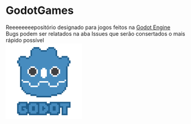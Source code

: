 # GodotGames
Reeeeeeeepositório designado para jogos feitos na <a href="https://godotengine.org/">Godot Engine</a></br>
Bugs podem ser relatados na aba Issues que serão consertados o mais rápido possível</br>
<img src="pixels-godot.png" width="200">
